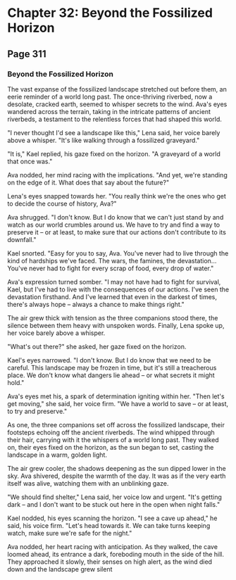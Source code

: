 # Chapter 32: Beyond the Fossilized Horizon


## Page 311
### Beyond the Fossilized Horizon

The vast expanse of the fossilized landscape stretched out before them, an eerie reminder of a world long past. The once-thriving riverbed, now a desolate, cracked earth, seemed to whisper secrets to the wind. Ava's eyes wandered across the terrain, taking in the intricate patterns of ancient riverbeds, a testament to the relentless forces that had shaped this world.

"I never thought I'd see a landscape like this," Lena said, her voice barely above a whisper. "It's like walking through a fossilized graveyard."

"It is," Kael replied, his gaze fixed on the horizon. "A graveyard of a world that once was."

Ava nodded, her mind racing with the implications. "And yet, we're standing on the edge of it. What does that say about the future?"

Lena's eyes snapped towards her. "You really think we're the ones who get to decide the course of history, Ava?"

Ava shrugged. "I don't know. But I do know that we can't just stand by and watch as our world crumbles around us. We have to try and find a way to preserve it – or at least, to make sure that our actions don't contribute to its downfall."

Kael snorted. "Easy for you to say, Ava. You've never had to live through the kind of hardships we've faced. The wars, the famines, the devastation... You've never had to fight for every scrap of food, every drop of water."

Ava's expression turned somber. "I may not have had to fight for survival, Kael, but I've had to live with the consequences of our actions. I've seen the devastation firsthand. And I've learned that even in the darkest of times, there's always hope – always a chance to make things right."

The air grew thick with tension as the three companions stood there, the silence between them heavy with unspoken words. Finally, Lena spoke up, her voice barely above a whisper.

"What's out there?" she asked, her gaze fixed on the horizon.

Kael's eyes narrowed. "I don't know. But I do know that we need to be careful. This landscape may be frozen in time, but it's still a treacherous place. We don't know what dangers lie ahead – or what secrets it might hold."

Ava's eyes met his, a spark of determination igniting within her. "Then let's get moving," she said, her voice firm. "We have a world to save – or at least, to try and preserve."

As one, the three companions set off across the fossilized landscape, their footsteps echoing off the ancient riverbeds. The wind whipped through their hair, carrying with it the whispers of a world long past. They walked on, their eyes fixed on the horizon, as the sun began to set, casting the landscape in a warm, golden light.

The air grew cooler, the shadows deepening as the sun dipped lower in the sky. Ava shivered, despite the warmth of the day. It was as if the very earth itself was alive, watching them with an unblinking gaze.

"We should find shelter," Lena said, her voice low and urgent. "It's getting dark – and I don't want to be stuck out here in the open when night falls."

Kael nodded, his eyes scanning the horizon. "I see a cave up ahead," he said, his voice firm. "Let's head towards it. We can take turns keeping watch, make sure we're safe for the night."

Ava nodded, her heart racing with anticipation. As they walked, the cave loomed ahead, its entrance a dark, foreboding mouth in the side of the hill. They approached it slowly, their senses on high alert, as the wind died down and the landscape grew silent
